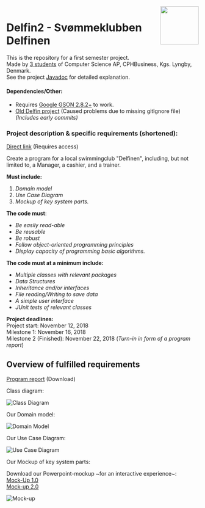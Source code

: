 <img align="right" width="100" height="100" src="https://i.imgur.com/aFsVizT.png">  
 
Delfin2 - Svømmeklubben Delfinen
======
This is the repository for a first semester project.  
Made by [3 students](https://github.com/Castau/Delfin2/graphs/contributors) of Computer Science AP, CPHBusiness, Kgs. Lyngby, Denmark.  
See the project [Javadoc](https://runi-vn.github.io/javadoc/index.html) for detailed explanation.

#### Dependencies/Other:
- Requires [Google GSON 2.8.2+](https://repo1.maven.org/maven2/com/google/code/gson/gson/2.8.2/) to work.  
- [Old Delfin project](https://github.com/Castau/Delfin) (Caused problems due to missing gitIgnore file)   
*(Includes early commits)*  

### Project description & specific requirements (shortened):  

[Direct link](https://efif.sharepoint.com/:w:/r/sites/cph/Lyngby/_layouts/15/Doc.aspx?sourcedoc=%7B6BCD48A4-8F02-4A94-AD3E-B30BC6287167%7D&file=Delfinen.docx&action=default&mobileredirect=true) (Requires access)

Create a program for a local swimmingclub "Delfinen", including, but not limited to, a Manager, a cashier, and a trainer.

**Must include:**
1. *Domain model*
2. *Use Case Diagram*
3. *Mockup of key system parts.*

**The code must**:
* *Be easily read-able*  
* *Be reusable*  
* *Be robust*  
* *Follow object-oriented programming principles*  
* *Display capacity of programming basic algorithms.* 

**The code must at a minimum include:**  
* *Multiple classes with relevant packages*
* *Data Structures*  
* *Inheritance and/or interfaces*  
* *File reading/Writing to save data*  
* *A simple user interface*  
* *JUnit tests of relevant classes*  

**Project deadlines:**  
Project start: November 12, 2018  
Milestone 1: November 16, 2018  
Milestone 2 (Finished): November 22, 2018 (*Turn-in in form of a program report*)  

Overview of fulfilled requirements
------
[Program report](https://github.com/Castau/Delfin2/blob/master/Delfin%20Rapport%20.pdf) (Download)

Class diagram:  
 
![Class Diagram](https://imgur.com/cplIv1s.png)


<p align="center">
 
 Our Domain model:
 
 ![Domain Model](https://imgur.com/ZG5Pssg.png)

Our Use Case Diagram:

![Use Case Diagram](https://imgur.com/lPxROz3.png)

Our Mockup of key system parts: 

Download our Powerpoint-mockup ~for an interactive experience~:  
[Mock-Up 1.0](https://www.dropbox.com/s/5vweheudzo8f874/MockUp.pptx?dl=0)  
[Mock-up 2.0](https://www.dropbox.com/s/p7ileaxz53ggkit/MockUp3.pptx?dl=0)

![Mock-up](https://imgur.com/wFdWGYf.png)

</p>

